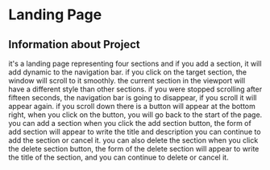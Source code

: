 # Landing Page

## Information about Project

it's a landing page representing four sections 
and if you add a section, it will add dynamic to the navigation bar.
if you click on the target section, the window will scroll to it smoothly.
the current section in the viewport will have a different style than other sections.
if you were stopped scrolling after fifteen  seconds, the navigation bar is going to disappear, if you scroll it will appear again.
if you scroll down there is a button will appear at the bottom right, 
when you click on the button, you will go back to the start of the page.
you can add a section when you click the add section button, the form of add section will appear to write the title and description
you can continue to add the section or cancel it.
you can also delete the section when you click the delete section button, the form of the delete section will appear to write the title of the section, and you can continue to delete or cancel it.